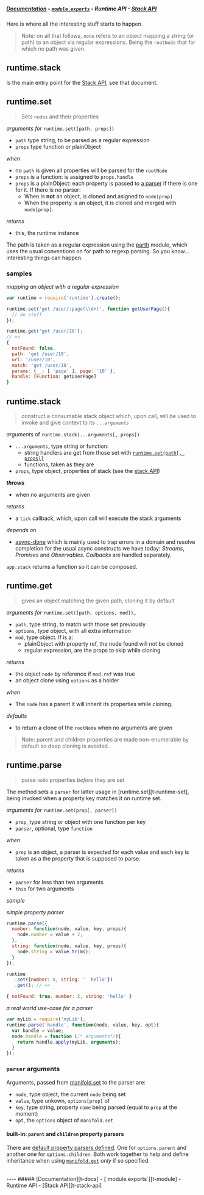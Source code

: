 ##### [Documentation][t-docs] - [`module.exports`][t-module] - Runtime API - [Stack API][t-stack-api]

Here is where all the interesting stuff starts to happen.

> Note: on all that follows, `node` refers to an object mapping a string (or path) to an object via regular expressions. Being the `rootNode` that for which
no path was given.

## runtime.stack

Is the main entry point for the [Stack API][t-stack-api], see that document.

## runtime.set
> Sets `nodes` and their properties

_arguments for_ `runtime.set([path, props])`
- `path` type string, to be parsed as a regular expression
- `props` type function or plainObject

_when_
- no `path` is given all properties will be parsed for the `rootNode`
- `props` is a function: is assigned to `props.handle`
- `props` is a plainObject: each property is passed to [a parser][x-runtime-parse] if there is one for it. If there is no parser:
  - When is **not** an object, is cloned and asigned to `node[prop]`
  - When the property is an object, it is cloned and merged with `node[prop]`.

_returns_
- this, the runtime instance

The path is taken as a regular expression using the  [parth](http://github.com/stringparser/parth) module, which uses the usual conventions on for path to regexp parsing. So you know... interesting things can happen.

### samples

_mapping an object with a regular expression_
```js
var runtime = require('runtime').create();

runtime.set('get /user/:page(\\d+)', function getUserPage(){
  // do stuff
});

runtime.get('get /user/10');
// =>
{
  notFound: false,
  path: 'get /user/10',
  url: '/user/10',
  match: 'get /user/10',
  params: { _: [ 'page' ], page: '10' },
  handle: [Function: getUserPage]
}
```

## runtime.stack
> construct a consumable stack object which, upon call, will be used to
invoke and give context to its `...arguments`

_arguments_ of `runtime.stack(...arguments[, props])`
- `...arguments`, type string or function:
  - string handlers are get from those set with [`runtime.set(path[, props)]`][x-runtime-set]
  - functions, taken as they are
- `props`, type object, properties of stack (see the [stack API][t-stack-api])

**_throws_**
 - when no arguments are given

_returns_
- a `tick` callback, which, upon call will execute the stack arguments

_depends on_
- [async-done](http://github.com/phated/async-done) which is mainly used to trap errors in a domain and resolve completion for the usual async constructs we have today: _Streams_, _Promises_ and _Observables_. _Callbacks_ are handled separately.

`app.stack` returns a function so it can be composed.

## runtime.get
> gives an object matching the given path, cloning it by default

_arguments for_ `runtime.set([path, options, mod])`_
- `path`, type string, to match with those set previously
- `options`, type object, with all extra information
- `mod`, type object. If is a:
  - plainObject with property ref, the node found will not be cloned
  - regular expression, are the props to skip while cloning

_returns_
- the object `node` by reference if `mod.ref` was true
- an object clone using `options` as a holder

_when_
- The `node` has a parent it will inherit its properties while cloning.

_defaults_
- to return a clone of the `rootNode` when no arguments are given

> Note: parent and children properties are made non-enumerable by default so deep cloning is avoided.

## runtime.parse
> parse `node` properties _before_ they are set

The method sets a `parser` for latter usage in [runtime.set][t-runtime-set], being invoked when a property key matches it on runtime set.

_arguments for_ `runtime.set(prop[, parser])`
 - `prop`, type string or object with one function per key
 - `parser`, optional, type `function`

_when_
- `prop` is an object, a parser is expected for each value and each key is taken as a the property that is supposed to parse.

_returns_
 - `parser` for less than two arguments
 - `this` for two arguments

_sample_

_simple property parser_

```js
runtime.parse({
  number: function(node, value, key, props){
    node.number = value + 2;
  },
  string: function(node, value, key, props){
    node.string = value.trim();
  }
});

runtime
   .set({number: 0, string: '  hello'})
   .get(); // =>

{ notFound: true, number: 2, string: 'hello' }

```

_a real world use-case for a parser_
```js
var myLib = require('myLib');
runtime.parse('handle', function(node, value, key, opt){
  var handle = value;
  node.handle = function (/* arguments*/){
    return handle.apply(myLib, arguments);
  }
});
```

### `parser` arguments

Arguments, passed from [manifold.set](#manifoldsetpath-props) to the parser are:
 - `node`, type object, the current `node` being set
 - `value`, type unkown, `options[prop]` of
 - `key`, type string, property `name` being parsed (equal to `prop` at the moment)
 - `opt`, the `options` object of `manifold.set`


#### built-in: `parent` and `children` property parsers

There are [default property parsers defined](./lib/defaultParsers.js). One for `options.parent` and another one for `options.children`. Both work together to help and define inheritance when using [`manifold.get`](#manifoldgetpath-options-mod) _only_ if so specified.


<br>
----
##### [Documentation][t-docs] - [`module.exports`][t-module] - Runtime API - [Stack API][t-stack-api]

<!--
  x-: is for just a link
  t-: is for doc's toc
-->

[t-docs]: ./readme.md
[t-module]: ./module.md
[t-stack-api]: ./stack-api.md
[t-runtime-api]: ./runtime-api.md

[x-manifold]: http://github.com/stringparser/manifold
[x-runtime-set]: http://github.com/stringparser/manifold
[x-runtime-get]: http://github.com/stringparser/manifold#manifoldgetpath-options-mod
[x-runtime-parse]: http://github.com/stringparser/manifold#manifoldparseprop-parser
